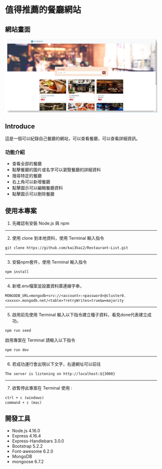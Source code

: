 # 值得推薦的餐廳網站


## 網站畫面
![MyImage](https://github.com/kai3kai2/Restaurant-List/blob/main/picture/introduce.png)

## Introduce
這是一個可以紀錄自己餐廳的網站，可以查看餐廳，可以查看詳細資訊。

### 功能介紹
+ 查看全部的餐廳
+ 點擊餐廳的圖片或名字可以瀏覽餐廳的詳細資料
+ 搜尋特定的餐廳
+ 右上角可以新增餐廳
+ 點擊圖示可以編輯餐廳資料
+ 點擊圖示可以刪除餐廳

## 使用本專案
1. 先確認有安裝 Node.js 與 npm
***

2. 使用 clone 到本地資料，使用 Terminal 輸入指令

```
git clone https://github.com/kai3kai2/Restaurant-List.git
```

***
3. 安裝npm套件，使用 Terminal 輸入指令

```
npm install 
```

***
4. 新增.env檔案並設置資料庫連線字串，

```
MONGODB_URL=mongodb+srv://<account>:<password>@cluster0.<xxxxx>.mongodb.net/<table>?retryWrites=true&w=majority
```

***
5. 啟用前先使用 Terminal 輸入以下指令建立種子資料，看見done代表建立成功。

```
npm run seed
```

啟用專案在 Terminal 請輸入以下指令

```
npm run dev
```

***
6. 若成功運行會出現以下文字，右邊網址可以前往

```
The server is listening on http://localhost:${3000}
```

***
7. 欲暫停此專案在 Terminal 使用 :

```
ctrl + c (windows)
command + c (mac)
```

## 開發工具
+ Node.js 4.16.0
+ Express 4.16.4
+ Express-Handlebars 3.0.0
+ Bootstrap 5.2.2
+ Font-awesome 6.2.0
+ MongoDB
+ mongoose 6.7.2